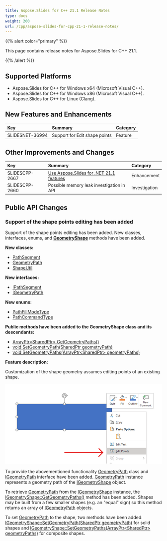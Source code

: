 ```yaml
---
title: Aspose.Slides for C++ 21.1 Release Notes
type: docs
weight: 200
url: /cpp/aspose-slides-for-cpp-21-1-release-notes/
---
```


{{% alert color="primary" %}} 

This page contains release notes for Aspose.Slides for C++ 21.1.

{{% /alert %}} 

## **Supported Platforms**
- Aspose.Slides for C++ for Windows x64 (Microsoft Visual C++).
- Aspose.Slides for C++ for Windows x86 (Microsoft Visual C++).
- Aspose.Slides for C++ for Linux (Clang).

## New Features and Enhancements
|**Key**|**Summary**|**Category**|
| :- | :- | :- |
|SLIDESNET-36994|Support for Edit shape points|Feature|

## Other Improvements and Changes
|**Key**|**Summary**|**Category**|
| :- | :- | :- |
|SLIDESCPP-2667|[Use Aspose.Slides for .NET 21.1 features](https://docs.aspose.com/slides/net/aspose-slides-for-net-21-1-release-notes/)|Enhancement|
|SLIDESCPP-2660|Possible memory leak investigation in API|Investigation|

## Public API Changes

### Support of the shape points editing has been added

Support of the shape points editing has been added. New classes, interfaces, enums, and **[GeometryShape](https://apireference.aspose.com/slides/cpp/class/aspose.slides.geometry_shape)** methods have been added.

**New classes:**
- [PathSegment](https://apireference.aspose.com/slides/cpp/class/aspose.slides.path_segment/)
- [GeometryPath](https://apireference.aspose.com/slides/cpp/class/aspose.slides.geometry_path/)
- [ShapeUtil](https://apireference.aspose.com/slides/cpp/class/aspose.slides.util.shape_util/)

**New interfaces:**
- [IPathSegment](https://apireference.aspose.com/slides/cpp/class/aspose.slides.i_path_segment/)
- [IGeometryPath](https://apireference.aspose.com/slides/cpp/class/aspose.slides.i_geometry_path/)

**New enums:**
- [PathFillModeType](https://apireference.aspose.com/slides/cpp/namespace/aspose.slides#af7309cab11dea10b9a728a0931b3ca64)
- [PathCommandType](https://apireference.aspose.com/slides/cpp/namespace/aspose.slides#a7a193d4ddcc4d7f258928d2f05fe1a91)

**Public methods have been added to the GeometryShape class and its descendants:**  
- [ArrayPtr<SharedPtr<IGeometryPath>> GetGeometryPaths()](https://apireference.aspose.com/slides/cpp/class/aspose.slides.geometry_shape#a7f4a63d02e288a58232aa23aef0adce3)
- [void SetGeometryPath(SharedPtr<IGeometryPath> geometryPath)](https://apireference.aspose.com/slides/cpp/class/aspose.slides.geometry_shape#a75d772acba36b3a23c0ecf92ccd6ccfb)
- [void SetGeometryPaths(ArrayPtr<SharedPtr<IGeometryPath>> geometryPaths)](https://apireference.aspose.com/slides/cpp/class/aspose.slides.geometry_shape#abefd413e617579861c4ac9f380d686c6)

**Feature description:**

Customization of the shape geometry assumes editing points of an existing shape. 

![Edit shape points](1_editPoints_PP.png)

To provide the abovementioned functionality [GeometryPath](https://apireference.aspose.com/slides/cpp/class/aspose.slides.geometry_path/) class and [IGeometryPath](https://apireference.aspose.com/slides/cpp/class/aspose.slides.i_geometry_path/) interface have been added. [GeometryPath](https://apireference.aspose.com/slides/cpp/class/aspose.slides.geometry_path/) instance represents a geometry path of the [IGeometryShape](https://apireference.aspose.com/slides/cpp/class/aspose.slides.i_geometry_shape/) object. 

To retrieve [GeometryPath](https://apireference.aspose.com/slides/cpp/class/aspose.slides.geometry_path/) 
from the [IGeometryShape](https://apireference.aspose.com/slides/cpp/class/aspose.slides.i_geometry_shape/) 
instance, the 
[IGeometryShape::GetGeometryPaths()](https://apireference.aspose.com/slides/cpp/class/aspose.slides.i_geometry_shape#a91c25d805702d632c17db86ca3b279c1) method has been added. 
Shapes may be built from a few smaller shapes (e.g. an "equal" sign) so this method returns an array of 
[IGeometryPath](https://apireference.aspose.com/slides/cpp/class/aspose.slides.i_geometry_path/) objects. 

To set [GeometryPath](https://apireference.aspose.com/slides/cpp/class/aspose.slides.geometry_path/) to the shape, two methods have been added:
[IGeometryShape::SetGeometryPath(SharedPtr<IGeometryPath> geometryPath)](https://apireference.aspose.com/slides/cpp/class/aspose.slides.i_geometry_shape#a350a80e5544519f5f840318f13ad7986) for solid shapes and [IGeometryShape::SetGeometryPaths(ArrayPtr<SharedPtr<IGeometryPath>> geometryPaths)](https://apireference.aspose.com/slides/cpp/class/aspose.slides.i_geometry_shape#a4b3837a4e393693b3ceaa0928181b750) for composite shapes.